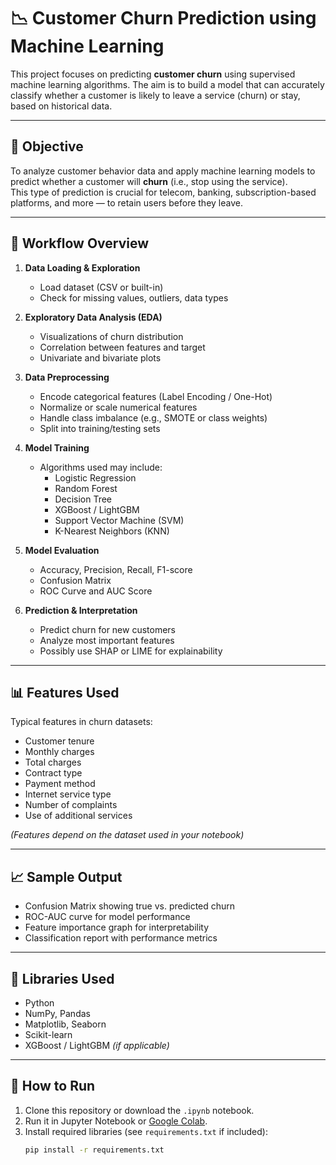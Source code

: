 # 📉 Customer Churn Prediction using Machine Learning

This project focuses on predicting **customer churn** using supervised machine learning algorithms. The aim is to build a model that can accurately classify whether a customer is likely to leave a service (churn) or stay, based on historical data.

---

## 🎯 Objective

To analyze customer behavior data and apply machine learning models to predict whether a customer will **churn** (i.e., stop using the service).  
This type of prediction is crucial for telecom, banking, subscription-based platforms, and more — to retain users before they leave.

---

## 🧠 Workflow Overview

1. **Data Loading & Exploration**
   - Load dataset (CSV or built-in)
   - Check for missing values, outliers, data types

2. **Exploratory Data Analysis (EDA)**
   - Visualizations of churn distribution
   - Correlation between features and target
   - Univariate and bivariate plots

3. **Data Preprocessing**
   - Encode categorical features (Label Encoding / One-Hot)
   - Normalize or scale numerical features
   - Handle class imbalance (e.g., SMOTE or class weights)
   - Split into training/testing sets

4. **Model Training**
   - Algorithms used may include:
     - Logistic Regression
     - Random Forest
     - Decision Tree
     - XGBoost / LightGBM
     - Support Vector Machine (SVM)
     - K-Nearest Neighbors (KNN)

5. **Model Evaluation**
   - Accuracy, Precision, Recall, F1-score
   - Confusion Matrix
   - ROC Curve and AUC Score

6. **Prediction & Interpretation**
   - Predict churn for new customers
   - Analyze most important features
   - Possibly use SHAP or LIME for explainability

---

## 📊 Features Used

Typical features in churn datasets:
- Customer tenure
- Monthly charges
- Total charges
- Contract type
- Payment method
- Internet service type
- Number of complaints
- Use of additional services

*(Features depend on the dataset used in your notebook)*

---

## 📈 Sample Output

- Confusion Matrix showing true vs. predicted churn
- ROC-AUC curve for model performance
- Feature importance graph for interpretability
- Classification report with performance metrics

---

## 🧰 Libraries Used

- Python
- NumPy, Pandas
- Matplotlib, Seaborn
- Scikit-learn
- XGBoost / LightGBM *(if applicable)*

---

## 🚀 How to Run

1. Clone this repository or download the `.ipynb` notebook.
2. Run it in Jupyter Notebook or [Google Colab](https://colab.research.google.com/).
3. Install required libraries (see `requirements.txt` if included):
   ```bash
   pip install -r requirements.txt
